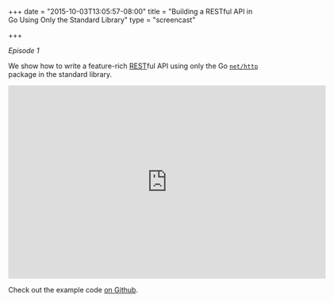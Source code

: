 +++
date = "2015-10-03T13:05:57-08:00"
title = "Building a RESTful API in Go Using Only the Standard Library"
type = "screencast"

+++

_Episode 1_

We show how to write a feature-rich [REST](https://en.wikipedia.org/wiki/Representational_state_transfer)ful API using only the Go [`net/http`](https://godoc.org/net/http) package in the standard library.

<!--more-->

<iframe
  class="ytplayer"
  type="text/html"
  width="640"
  height="390"
  src="https://www.youtube.com/embed/eTjNtNnVOGY?autoplay=0&origin=https://www.goin5minutes.com"
  frameborder="0"
></iframe>

Check out the example code [on Github](https://github.com/arschles/go-in-5-minutes/tree/master/episode1).
